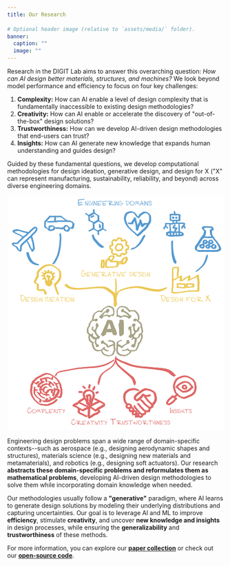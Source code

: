 ```yaml
---
title: Our Research

# Optional header image (relative to `assets/media/` folder).
banner:
  caption: ""
  image: ""
---
```


Research in the DIGIT Lab aims to answer this overarching question: *How can AI design better materials, structures, and machines?* We look beyond model performance and efficiency to focus on four key challenges: 

1. **Complexity:** How can AI enable a level of design complexity that is fundamentally inaccessible to existing design methodologies?
2. **Creativity:** How can AI enable or accelerate the discovery of "out-of-the-box" design solutions?
3. **Trustworthiness:** How can we develop AI-driven design methodologies that end-users can trust?
4. **Insights:** How can AI generate new knowledge that expands human understanding and guides design? 

Guided by these fundamental questions, we develop computational methodologies for design ideation, generative design, and design for X ("X" can represent manufacturing, sustainability, reliability, and beyond) across diverse engineering domains.

![alt text](../../assets/media/landing_page_image.png)

Engineering design problems span a wide range of domain-specific contexts--such as aerospace (e.g., designing aerodynamic shapes and structures), materials science (e.g., designing new materials and metamaterials), and robotics (e.g., designing soft actuators). Our research **abstracts these domain-specific problems and reformulates them as mathematical problems**, developing AI-driven design methodologies to solve them while incorporating domain knowledge when needed.

Our methodologies usually follow a **"generative"** paradigm, where AI learns to generate design solutions by modeling their underlying distributions and capturing uncertainties. Our goal is to leverage AI and ML to improve **efficiency**, stimulate **creativity**, and uncover **new knowledge and insights** in design processes, while ensuring the **generalizability** and **trustworthiness** of these methods. 

For more information, you can explore our [**paper collection**](/publication/) or check out our [**open-source code**](https://www.github.com/DIGITLab23).
